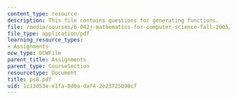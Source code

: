 ```yaml
---
content_type: resource
description: This file contains questions for generating functions.
file: /media/courses/6-042j-mathematics-for-computer-science-fall-2005/1c13d53ee1fa8d0adaf42e23725b98cf_ps8.pdf
file_type: application/pdf
learning_resource_types:
- Assignments
ocw_type: OCWFile
parent_title: Assignments
parent_type: CourseSection
resourcetype: Document
title: ps8.pdf
uid: 1c13d53e-e1fa-8d0a-daf4-2e23725b98cf
---
```

